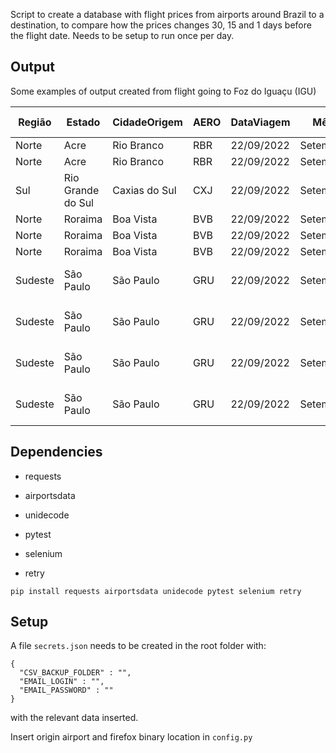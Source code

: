 Script to create a database with flight prices from airports around Brazil to a destination, to compare how the prices changes 30, 15 and 1 days before the flight date. Needs to be setup to run once per day.

## Output

Some examples of output created from flight going to Foz do Iguaçu (IGU)

|Região |Estado           |CidadeOrigem |AERO|DataViagem|Mês     |Ano |NúmeroVoo|Equipamento/Avi|CiaAérea             |CapacidadeAeronave|Hora Partida|Hora Chegada|Tipo de Trajeto|AeroportoConexão|DistânciaAéreaKM|Preço 30d|Preço 15d|Preço 1d|PreçoMédio|Yield Pax|
|-------|-----------------|-------------|----|----------|--------|----|---------|---------------|---------------------|------------------|------------|------------|---------------|----------------|----------------|---------|---------|--------|----------|---------|
|Norte  |Acre             |Rio Branco   |RBR |22/09/2022|Setembro|2022|1799     |7M8            |GOL                  |186               |02:45:00    |22:40:00    |Conexão        |BSB, SDU, GRU   |2226            |2159.27  |2366.27  |3030.37 |2518.64   |0.97     |
|Norte  |Acre             |Rio Branco   |RBR |22/09/2022|Setembro|2022|1819     |7M8            |GOL                  |186               |22:45:00    |17:30:00    |Conexão        |MAO, BSB, GRU   |2226            |1826.27  |2366.27  |3030.37 |2407.64   |0.82     |
|Sul    |Rio Grande do Sul|Caxias do Sul|CXJ |22/09/2022|Setembro|2022|1329     |73G            |GOL                  |144               |17:25:00    |22:40:00    |Conexão        |GRU             |525             |3025.33  |3027.33  |3027.33 |3026.66   |5.76     |
|Norte  |Roraima          |Boa Vista    |BVB |22/09/2022|Setembro|2022|2063     |7M8            |GOL                  |186               |01:20:00    |11:40:00    |Conexão        |BSB, GRU        |3226            |3038.93  |3038.93  |3038.93 |3038.93   |0.94     |
|Norte  |Roraima          |Boa Vista    |BVB |22/09/2022|Setembro|2022|2063     |7M8            |GOL                  |186               |01:20:00    |22:40:00    |Conexão        |BSB, GYN, GRU   |3226            |3038.93  |3038.93  |3038.93 |3038.93   |0.94     |
|Norte  |Roraima          |Boa Vista    |BVB |22/09/2022|Setembro|2022|2063     |7M8            |GOL                  |186               |01:20:00    |22:40:00    |Conexão        |BSB, SDU, GRU   |3226            |3038.93  |3038.93  |3038.93 |3038.93   |0.94     |
|Sudeste|São Paulo        |São Paulo    |GRU |22/09/2022|Setembro|2022|3336     |321            |LATAM AIRLINES BRASIL|198               |06:15:00    |07:55:00    |Direto         |                |835             |1267.16  |1311.16  |2583.16 |1720.49   |1.52     |
|Sudeste|São Paulo        |São Paulo    |GRU |22/09/2022|Setembro|2022|3338     |320            |LATAM AIRLINES BRASIL|174               |16:20:00    |18:00:00    |Direto         |                |835             |1267.16  |1538.16  |2971.16 |1925.49   |1.52     |
|Sudeste|São Paulo        |São Paulo    |GRU |22/09/2022|Setembro|2022|3340     |320            |LATAM AIRLINES BRASIL|174               |21:40:00    |23:20:00    |Direto         |                |835             |1267.16  |1311.16  |2971.16 |1849.83   |1.52     |
|Sudeste|São Paulo        |São Paulo    |GRU |22/09/2022|Setembro|2022|3320     |320            |LATAM AIRLINES BRASIL|174               |06:55:00    |14:10:00    |Conexão        |GIG             |835             |3039.26  |3039.26  |3039.26 |3039.26   |3.64     |


## Dependencies

* requests

* airportsdata

* unidecode 

* pytest

* selenium

* retry

`pip install requests airportsdata unidecode pytest selenium retry`

## Setup

A file `secrets.json` needs to be created in the root folder with:

```
{
  "CSV_BACKUP_FOLDER" : "",
  "EMAIL_LOGIN" : "",
  "EMAIL_PASSWORD" : ""
}
```

with the relevant data inserted.

Insert origin airport and firefox binary location in `config.py`

